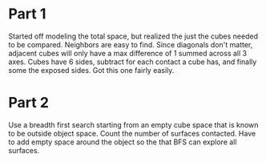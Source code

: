 
# Part 1

Started off modeling the total space, but realized the just the cubes needed to be compared. Neighbors are easy to find. Since diagonals don't matter, adjacent cubes will only have a max difference of 1 summed across all 3 axes.  Cubes have 6 sides, subtract for each contact a cube has, and finally some the exposed sides.  Got this one fairly easily.

# Part 2

Use a breadth first search starting from an empty cube space that is known to be outside object space. Count the number of surfaces contacted.  Have to add empty space around the object so the that BFS can explore all surfaces.